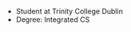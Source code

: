 - Student at Trinity College Dublin
- Degree: Integrated CS

<!---
MadalinaC560/MadalinaC560 is a ✨ special ✨ repository because its `README.md` (this file) appears on your GitHub profile.
You can click the Preview link to take a look at your changes.
--->
